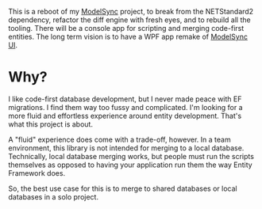 This is a reboot of my [ModelSync](https://github.com/adamfoneil/ModelSync) project, to break from the NETStandard2 dependency, refactor the diff engine with fresh eyes, and to rebuild all the tooling. There will be a console app for scripting and merging code-first entities. The long term vision is to have a WPF app remake of [ModelSync UI](https://aosoftware.net/modelsync/).

# Why?
I like code-first database development, but I never made peace with EF migrations. I find them way too fussy and complicated. I'm looking for a more fluid and effortless experience around entity development. That's what this project is about.

A "fluid" experience does come with a trade-off, however. In a team environment, this library is not intended for merging to a local database. Technically, local database merging works, but people must run the scripts themselves as opposed to having your application run them the way Entity Framework does.

So, the best use case for this is to merge to shared databases or local databases in a solo project.

